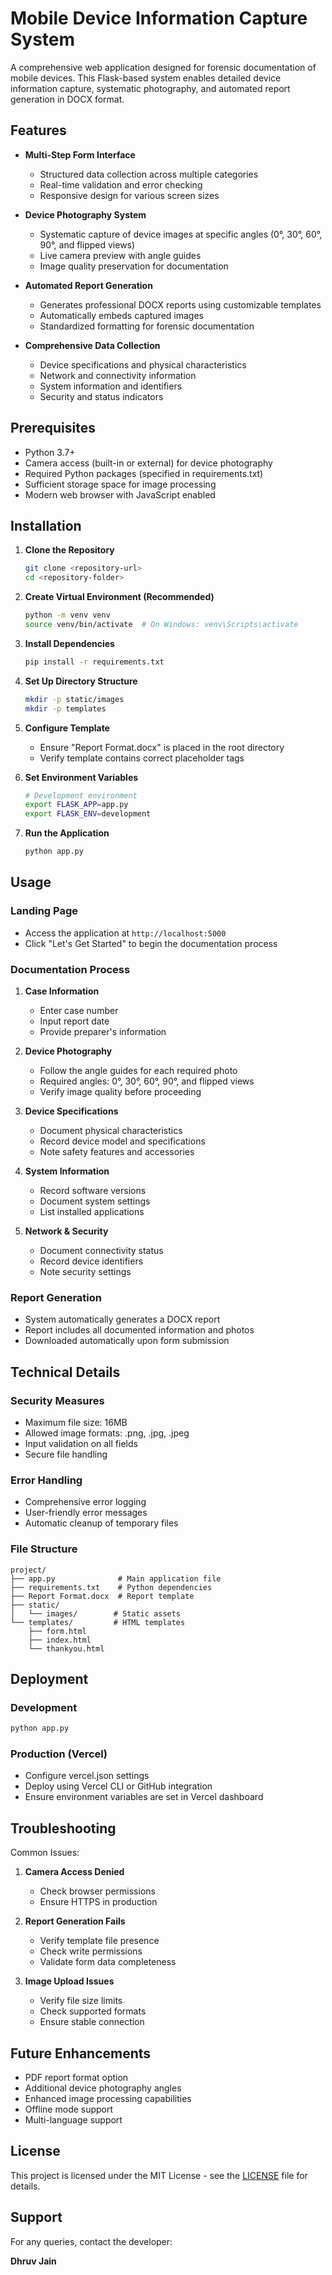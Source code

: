 # Mobile Device Information Capture System

A comprehensive web application designed for forensic documentation of mobile devices. This Flask-based system enables detailed device information capture, systematic photography, and automated report generation in DOCX format.

## Features

- **Multi-Step Form Interface**
  - Structured data collection across multiple categories
  - Real-time validation and error checking
  - Responsive design for various screen sizes

- **Device Photography System**
  - Systematic capture of device images at specific angles (0°, 30°, 60°, 90°, and flipped views)
  - Live camera preview with angle guides
  - Image quality preservation for documentation

- **Automated Report Generation**
  - Generates professional DOCX reports using customizable templates
  - Automatically embeds captured images
  - Standardized formatting for forensic documentation

- **Comprehensive Data Collection**
  - Device specifications and physical characteristics
  - Network and connectivity information
  - System information and identifiers
  - Security and status indicators

## Prerequisites

- Python 3.7+
- Camera access (built-in or external) for device photography
- Required Python packages (specified in requirements.txt)
- Sufficient storage space for image processing
- Modern web browser with JavaScript enabled

## Installation

1. **Clone the Repository**
   ```bash
   git clone <repository-url>
   cd <repository-folder>
   ```

2. **Create Virtual Environment (Recommended)**
   ```bash
   python -m venv venv
   source venv/bin/activate  # On Windows: venv\Scripts\activate
   ```

3. **Install Dependencies**
   ```bash
   pip install -r requirements.txt
   ```

4. **Set Up Directory Structure**
   ```bash
   mkdir -p static/images
   mkdir -p templates
   ```

5. **Configure Template**
   - Ensure "Report Format.docx" is placed in the root directory
   - Verify template contains correct placeholder tags

6. **Set Environment Variables**
   ```bash
   # Development environment
   export FLASK_APP=app.py
   export FLASK_ENV=development
   ```

7. **Run the Application**
   ```bash
   python app.py
   ```

## Usage

### Landing Page
- Access the application at `http://localhost:5000`
- Click "Let's Get Started" to begin the documentation process

### Documentation Process

1. **Case Information**
   - Enter case number
   - Input report date
   - Provide preparer's information

2. **Device Photography**
   - Follow the angle guides for each required photo
   - Required angles: 0°, 30°, 60°, 90°, and flipped views
   - Verify image quality before proceeding

3. **Device Specifications**
   - Document physical characteristics
   - Record device model and specifications
   - Note safety features and accessories

4. **System Information**
   - Record software versions
   - Document system settings
   - List installed applications

5. **Network & Security**
   - Document connectivity status
   - Record device identifiers
   - Note security settings

### Report Generation
- System automatically generates a DOCX report
- Report includes all documented information and photos
- Downloaded automatically upon form submission

## Technical Details

### Security Measures
- Maximum file size: 16MB
- Allowed image formats: .png, .jpg, .jpeg
- Input validation on all fields
- Secure file handling

### Error Handling
- Comprehensive error logging
- User-friendly error messages
- Automatic cleanup of temporary files

### File Structure
```
project/
├── app.py              # Main application file
├── requirements.txt    # Python dependencies
├── Report Format.docx  # Report template
├── static/
│   └── images/        # Static assets
└── templates/         # HTML templates
    ├── form.html
    ├── index.html
    └── thankyou.html
```

## Deployment

### Development
```bash
python app.py
```

### Production (Vercel)
- Configure vercel.json settings
- Deploy using Vercel CLI or GitHub integration
- Ensure environment variables are set in Vercel dashboard

## Troubleshooting

Common Issues:
1. **Camera Access Denied**
   - Check browser permissions
   - Ensure HTTPS in production

2. **Report Generation Fails**
   - Verify template file presence
   - Check write permissions
   - Validate form data completeness

3. **Image Upload Issues**
   - Verify file size limits
   - Check supported formats
   - Ensure stable connection

## Future Enhancements

- PDF report format option
- Additional device photography angles
- Enhanced image processing capabilities
- Offline mode support
- Multi-language support

## License

This project is licensed under the MIT License - see the [LICENSE](LICENSE) file for details.

## Support

For any queries, contact the developer:

**Dhruv Jain**  
